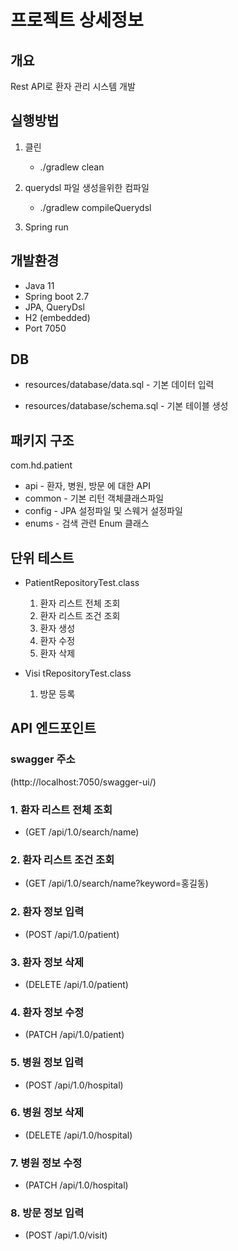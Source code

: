 
# 프로젝트 상세정보

## 개요

Rest API로 환자 관리 시스템 개발



## 실행방법
1. 클린
   
   - ./gradlew clean

2. querydsl 파일 생성을위한 컴파일

   - ./gradlew compileQuerydsl

3. Spring run


## 개발환경
- Java 11
- Spring boot 2.7
- JPA, QueryDsl
- H2 (embedded)
- Port 7050

## DB
- resources/database/data.sql - 기본 데이터 입력

- resources/database/schema.sql - 기본 테이블 생성

## 패키지 구조 
com.hd.patient
  - api - 환자, 병원, 방문 에 대한 API
  - common - 기본 리턴 객체클래스파일
  - config - JPA 설정파일 및 스웨거 설정파일
  - enums - 검색 관련 Enum 클래스



## 단위 테스트
- PatientRepositoryTest.class
  1. 환자 리스트 전체 조회
  2. 환자 리스트 조건 조회
  3. 환자 생성
  4. 환자 수정
  5. 환자 삭제

- Visi tRepositoryTest.class
  1. 방문 등록


## API 엔드포인트 

### swagger 주소
(http://localhost:7050/swagger-ui/)


### 1. 환자 리스트 전체 조회 
- (GET /api/1.0/search/name)


### 2. 환자 리스트 조건 조회 
- (GET /api/1.0/search/name?keyword=홍길동)


### 2. 환자 정보 입력 
- (POST /api/1.0/patient)


### 3. 환자 정보 삭제 
- (DELETE /api/1.0/patient)


### 4. 환자 정보 수정 
- (PATCH /api/1.0/patient)


### 5. 병원 정보 입력 
- (POST /api/1.0/hospital)


### 6. 병원 정보 삭제 
- (DELETE /api/1.0/hospital)


### 7. 병원 정보 수정 
- (PATCH /api/1.0/hospital)

### 8. 방문 정보 입력
- (POST /api/1.0/visit)


